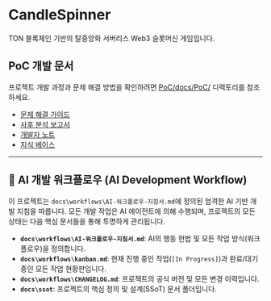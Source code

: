 # CandleSpinner
TON 블록체인 기반의 탈중앙화 서버리스 Web3 슬롯머신 게임입니다.

## PoC 개발 문서
프로젝트 개발 과정과 문제 해결 방법을 확인하려면 [PoC/docs/PoC/](PoC/docs/PoC/) 디렉토리를 참조하세요.

- [문제 해결 가이드](PoC/docs/PoC/troubleshooting.md)
- [사후 분석 보고서](PoC/docs/PoC/post-mortem-cspin-transfer.md)
- [개발자 노트](PoC/docs/PoC/developer-notes.md)
- [지식 베이스](PoC/docs/PoC/knowledge-base.md)

---

## 🤖 AI 개발 워크플로우 (AI Development Workflow)

이 프로젝트는 `docs\workflows\AI-워크플로우-지침서.md`에 정의된 엄격한 AI 기반 개발 지침을 따릅니다.
모든 개발 작업은 AI 에이전트에 의해 수행되며, 프로젝트의 모든 상태는 다음 핵심 문서들을 통해 투명하게 관리됩니다.

* **`docs\workflows\AI-워크플로우-지침서.md`**: AI의 행동 헌법 및 모든 작업 방식(워크플로우)을 정의합니다.
* **`docs\workflows\kanban.md`**: 현재 진행 중인 작업(`[In Progress]`)과 완료/대기 중인 모든 작업 현황판입니다.
* **`docs\workflows\CHANGELOG.md`**: 프로젝트의 공식 버전 및 모든 변경 이력입니다.
* **`docs\ssot`**: 프로젝트의 핵심 정의 및 설계(SSoT) 문서 폴더입니다.

